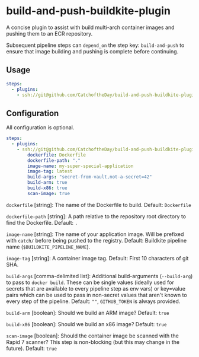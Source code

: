 # build-and-push-buildkite-plugin

A concise plugin to assist with build multi-arch container images and pushing them to an ECR repository.

Subsequent pipeline steps can `depend_on` the step key: `build-and-push` to ensure that image building and pushing is complete before continuing.

## Usage
```yaml
steps:
  - plugins:
    - ssh://git@github.com/CatchoftheDay/build-and-push-buildkite-plugin.git#<PLUGIN TAG>: ~

```

## Configuration
All configuration is optional.

```yaml
steps:
  - plugins:
    - ssh://git@github.com/CatchoftheDay/build-and-push-buildkite-plugin.git#v<PLUGIN TAG>:
        dockerfile: Dockerfile
        dockerfile-path: "."
        image-name: my-super-special-application
        image-tag: latest
        build-args: "secret-from-vault,not-a-secret=42"
        build-arm: true
        build-x86: true
        scan-image: true
```

`dockerfile` [string]:
The name of the Dockerfile to build. Default: `Dockerfile`

`dockerfile-path` [string]:
A path relative to the repository root directory to find the Dockerfile. Default: `.`

`image-name` [string]:
The name of your application image. Will be prefixed with `catch/` before being pushed to the registry. Default: Buildkite pipeline name (`$BUILDKITE_PIPELINE_NAME`).

`image-tag` [string]:
A container image tag. Default: First 10 characters of git SHA.

`build-args` [comma-delimited list]: Additional build-arguments (`--build-arg`) to pass to `docker build`. These can be single values (ideally used for secrets that are available to every pipeline step as env vars) or key=value pairs which can be used to pass in non-secret values that aren't known to every step of the pipeline. Default: `""`, `GITHUB_TOKEN` is always provided.

`build-arm` [boolean]: Should we build an ARM image? Default: `true`

`build-x86` [boolean]: Should we build an x86 image? Default: `true`

`scan-image` [boolean]: Should the container image be scanned with the Rapid 7 scanner? This step is non-blocking (but this may change in the future). Default: `true`
